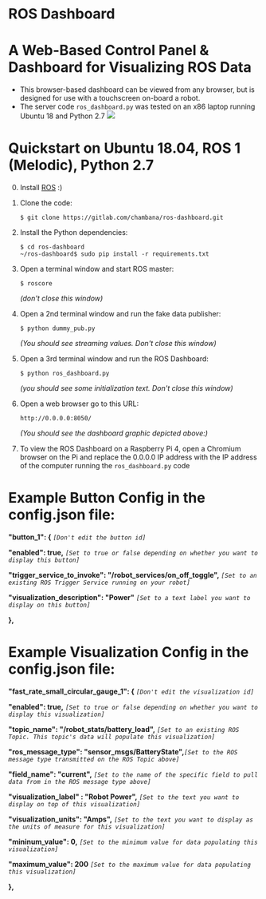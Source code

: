 # ROS Dashboard
# A Web-Based Control Panel & Dashboard for Visualizing ROS Data 
- This browser-based dashboard can be viewed from any browser, but is designed for use with a touchscreen on-board a robot.
- The server code `ros_dashboard.py` was tested on an x86 laptop running Ubuntu 18 and Python 2.7
![](screen.png)



# Quickstart on Ubuntu 18.04, ROS 1 (Melodic), Python 2.7

0. Install [ROS](http://wiki.ros.org/ROS/Installation) :)

1. Clone the code:

    `$ git clone https://gitlab.com/chambana/ros-dashboard.git`     

2. Install the Python dependencies:

    `$ cd ros-dashboard`     
    `~/ros-dashboard$ sudo pip install -r requirements.txt`     

3. Open a terminal window and start ROS master:
   
    `$ roscore`     
    
     _(don't close this window)_

4.  Open a 2nd terminal window and run the fake data publisher:

    `$ python dummy_pub.py`

     _(You should see streaming values.  Don't close this window)_

5.  Open a 3rd terminal window and run the ROS Dashboard:
    
    `$ python ros_dashboard.py`

    _(you should see some initialization text. Don't close this window)_

6.  Open a web browser go to this URL:

    `http://0.0.0.0:8050/`

    _(You should see the dashboard graphic depicted above:)_


7.  To view the ROS Dashboard on a Raspberry Pi 4, open a Chromium browser on the Pi and replace the 0.0.0.0 IP address with the IP address of the computer running the `ros_dashboard.py` code


# Example Button Config in the config.json file:
    
**"button_1": {**   _`[Don't edit the button id]`_

   **"enabled": true,**  _`[Set to true or false depending on whether you want to display this button]`_
   
   **"trigger_service_to_invoke": "/robot_services/on_off_toggle",** _`[Set to an existing ROS Trigger Service running on your robot]`_
   
   **"visualization_description": "Power"** _`[Set to a text label you want to display on this button]`_

**},**

# Example Visualization Config in the config.json file:

**"fast_rate_small_circular_gauge_1": {**  _`[Don't edit the visualization id]`_
    
**"enabled": true,** _`[Set to true or false depending on whether you want to display this visualization]`_
    
**"topic_name": "/robot_stats/battery_load",** _`[Set to an existing ROS Topic. This topic's data will populate this visualization]`_
    
**"ros_message_type": "sensor_msgs/BatteryState",**_`[Set to the ROS message type transmitted on the ROS Topic above]`_
    
**"field_name": "current",** _`[Set to the name of the specific field to pull data from in the ROS message type above]`_
    
**"visualization_label" : "Robot Power",** _`[Set to the text you want to display on top of this visualization]`_
    
**"visualization_units": "Amps",**  _`[Set to the text you want to display as the units of measure for this visualization]`_
    
**"mininum_value": 0,**  _`[Set to the minimum value for data populating this visualization]`_
    
**"maximum_value": 200**  _`[Set to the maximum value for data populating this visualization]`_
    
**},**
